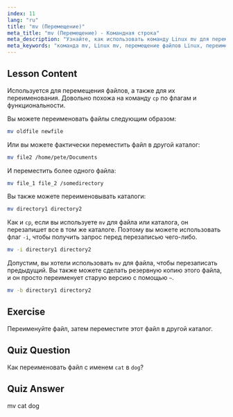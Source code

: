 ```yaml
---
index: 11
lang: "ru"
title: "mv (Перемещение)"
meta_title: "mv (Перемещение) - Командная строка"
meta_description: "Узнайте, как использовать команду Linux mv для перемещения и переименования файлов/каталогов. Изучите ее опции и предотвратите перезапись. Начните свой путь в Linux!"
meta_keywords: "команда mv, Linux mv, перемещение файлов Linux, переименование файлов Linux, учебник Linux, для начинающих, руководство Linux"
---
```


## Lesson Content

Используется для перемещения файлов, а также для их переименования. Довольно похожа на команду `cp` по флагам и функциональности.

Вы можете переименовать файлы следующим образом:

```bash
mv oldfile newfile
```

Или вы можете фактически переместить файл в другой каталог:

```bash
mv file2 /home/pete/Documents
```

И переместить более одного файла:

```bash
mv file_1 file_2 /somedirectory
```

Вы также можете переименовывать каталоги:

```bash
mv directory1 directory2
```

Как и `cp`, если вы используете `mv` для файла или каталога, он перезапишет все в том же каталоге. Поэтому вы можете использовать флаг `-i`, чтобы получить запрос перед перезаписью чего-либо.

```bash
mv -i directory1 directory2
```

Допустим, вы хотели использовать `mv` для файла, чтобы перезаписать предыдущий. Вы также можете сделать резервную копию этого файла, и он просто переименует старую версию с помощью `~`.

```bash
mv -b directory1 directory2
```

## Exercise

Переименуйте файл, затем переместите этот файл в другой каталог.

## Quiz Question

Как переименовать файл с именем `cat` в `dog`?

## Quiz Answer

mv cat dog
